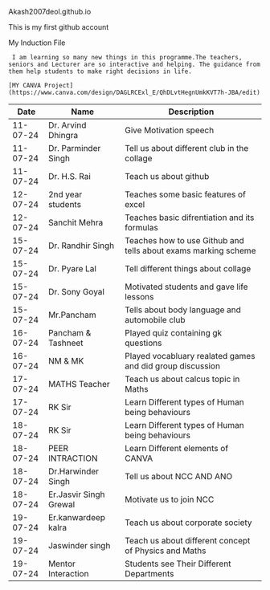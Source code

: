 Akash2007deol.github.io

This is my first github account
    
My Induction File
     
     I am learning so many new things in this programme.The teachers, seniors and Lecturer are so interactive and helping. The guidance from them help students to make right decisions in life.
     
    [MY CANVA Project](https://www.canva.com/design/DAGLRCExl_E/QhDLvtHegnUmkKVT7h-JBA/edit) 
    
| Date | Name | Description |
| ----------- | ----------- |------------|
| 11-07-24 |	Dr. Arvind Dhingra	| Give Motivation speech |
| 11-07-24 |	Dr. Parminder Singh	| Tell us about different club in the collage|
| 11-07-24 |	Dr. H.S. Rai |	Teach us about github |
| 12-07-24 |	2nd year students |	Teaches some basic features of excel |
| 12-07-24 |	Sanchit Mehra	| Teaches basic difrentiation and its formulas |
| 15-07-24	| Dr. Randhir Singh	| Teaches how to use Github and tells about exams marking scheme |
| 15-07-24 |	Dr. Pyare Lal	| Tell different things about collage |
| 15-07-24	| Dr. Sony Goyal |	Motivated students and gave life lessons |
| 15-07-24	| Mr.Pancham	| Tells about body language and automobile club |
| 16-07-24 |	Pancham & Tashneet |	Played quiz containing gk questions |
| 16-07-24	| NM & MK	| Played vocabluary realated games and did group discussion |
| 17-07-24 |	MATHS Teacher	| Teach us about calcus topic in Maths |
| 17-07-24	| RK Sir	| Learn Different types of Human being behaviours |
| 18-07-24	| RK Sir |	Learn Different types of Human being behaviours |
| 18-07-24	| PEER INTRACTION	| Learn Different elements of CANVA |
| 18-07-24	| Dr.Harwinder Singh	| Tell us about NCC AND ANO |
| 18-07-24	| Er.Jasvir Singh Grewal	| Motivate us to join NCC |
| 19-07-24	| Er.kanwardeep kalra	| Teach us about corporate society |
| 19-07-24	| Jaswinder singh |	Teach us about different concept of Physics and Maths |
| 19-07-24	| Mentor Interaction	| Students see Their Different Departments |

